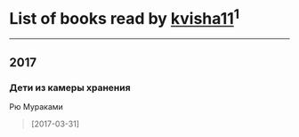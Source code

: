 # List of books read by [kvisha11](http://vk.com/id141879993)<sup>1</sup>
---

## 2017

### Дети из камеры хранения
Рю Мураками
> [2017-03-31] 



